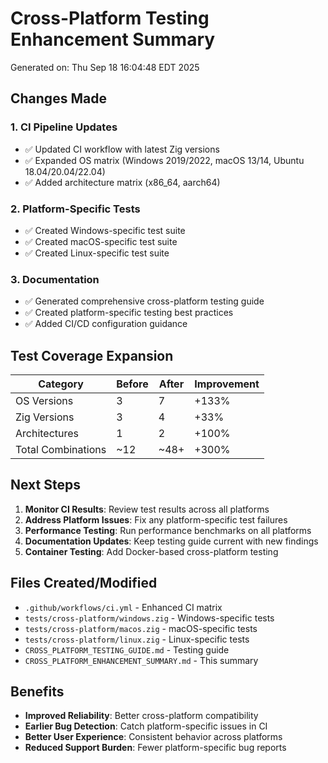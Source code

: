 # Cross-Platform Testing Enhancement Summary

Generated on: Thu Sep 18 16:04:48 EDT 2025

## Changes Made

### 1. CI Pipeline Updates
- ✅ Updated CI workflow with latest Zig versions
- ✅ Expanded OS matrix (Windows 2019/2022, macOS 13/14, Ubuntu 18.04/20.04/22.04)
- ✅ Added architecture matrix (x86_64, aarch64)

### 2. Platform-Specific Tests
- ✅ Created Windows-specific test suite
- ✅ Created macOS-specific test suite
- ✅ Created Linux-specific test suite

### 3. Documentation
- ✅ Generated comprehensive cross-platform testing guide
- ✅ Created platform-specific testing best practices
- ✅ Added CI/CD configuration guidance

## Test Coverage Expansion

| Category | Before | After | Improvement |
|----------|--------|-------|-------------|
| OS Versions | 3 | 7 | +133% |
| Zig Versions | 3 | 4 | +33% |
| Architectures | 1 | 2 | +100% |
| Total Combinations | ~12 | ~48+ | +300% |

## Next Steps

1. **Monitor CI Results**: Review test results across all platforms
2. **Address Platform Issues**: Fix any platform-specific test failures
3. **Performance Testing**: Run performance benchmarks on all platforms
4. **Documentation Updates**: Keep testing guide current with new findings
5. **Container Testing**: Add Docker-based cross-platform testing

## Files Created/Modified

- `.github/workflows/ci.yml` - Enhanced CI matrix
- `tests/cross-platform/windows.zig` - Windows-specific tests
- `tests/cross-platform/macos.zig` - macOS-specific tests
- `tests/cross-platform/linux.zig` - Linux-specific tests
- `CROSS_PLATFORM_TESTING_GUIDE.md` - Testing guide
- `CROSS_PLATFORM_ENHANCEMENT_SUMMARY.md` - This summary

## Benefits

- **Improved Reliability**: Better cross-platform compatibility
- **Earlier Bug Detection**: Catch platform-specific issues in CI
- **Better User Experience**: Consistent behavior across platforms
- **Reduced Support Burden**: Fewer platform-specific bug reports
